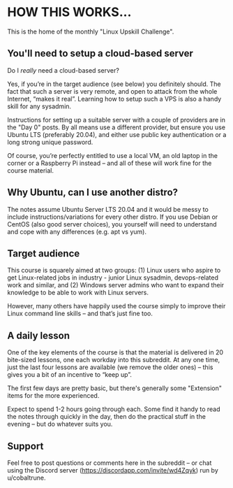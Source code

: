 # HOW THIS WORKS...

This is the home of the monthly "Linux Upskill Challenge". 

## You'll need to setup a cloud-based server

Do I *really* need a cloud-based server?

Yes, if you’re in the target audience (see below) you definitely should. The fact that such a server is very remote, and open to attack from the whole Internet, “makes it real”. Learning how to setup such a VPS is also a handy skill for any sysadmin. 

Instructions for setting up a suitable server with a couple of providers are in the "Day 0" posts. By all means use a different provider, but ensure you use Ubuntu LTS (preferably 20.04), and either use public key authentication or a long strong unique password.

Of course, you’re perfectly entitled to use a local VM, an old laptop in the corner or a Raspberry Pi instead – and all of these will work fine for the course material.

## Why Ubuntu, can I use another distro?

The notes assume Ubuntu Server LTS 20.04 and it would be messy to include instructions/variations for every other distro. If you use Debian or CentOS (also good server choices), you yourself will need to understand and cope with any differences (e.g. apt vs yum).

## Target audience
This course is squarely aimed at two groups: (1) Linux users who aspire to get Linux-related jobs in industry - junior Linux sysadmin, devops-related work and similar, and (2) Windows server admins who want to expand their knowledge to be able to work with Linux servers.

However, many others have happily used the course simply to improve their Linux command line skills – and that’s just fine too.

## A daily lesson
One of the key elements of the course is that the material is delivered in 20 bite-sized lessons, one each workday into this subreddit. At any one time, just the last four lessons are available (we remove the older ones) – this gives you a bit of an incentive to “keep up”.

The first few days are pretty basic, but there's generally some "Extension" items for the more experienced.

Expect to spend 1-2 hours going through each. Some find it handy to read the notes through quickly in the day, then do the practical stuff in the evening – but do whatever suits you.

## Support
Feel free to post questions or comments here in the subreddit – or chat using the Discord server (https://discordapp.com/invite/wd4Zqyk) run by u/cobaltrune.
